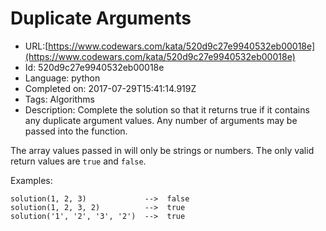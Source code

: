 # Duplicate Arguments

 - URL:[https://www.codewars.com/kata/520d9c27e9940532eb00018e](https://www.codewars.com/kata/520d9c27e9940532eb00018e)
 - Id: 520d9c27e9940532eb00018e
 - Language: python
 - Completed on: 2017-07-29T15:41:14.919Z
 - Tags: Algorithms
 - Description:
Complete the solution so that it returns true if it contains any duplicate argument values. Any number of arguments may be passed into the function.

The array values passed in will only be strings or numbers. The only valid return values are `true` and `false`.

Examples:
```
solution(1, 2, 3)             -->  false
solution(1, 2, 3, 2)          -->  true
solution('1', '2', '3', '2')  -->  true
```
